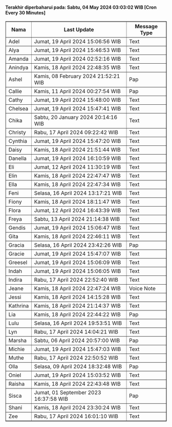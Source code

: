 #### Terakhir diperbaharui pada: Sabtu, 04 May 2024 03:03:02 WIB [Cron Every 30 Minutes]

<table border='1'><tr><th>Nama</th><th>Last Update</th><th>Message Type</th></tr><tr><td>Adel</td><td>Jumat, 19 April 2024 15:06:56 WIB</td><td>Text</td></tr><tr><td>Alya</td><td>Jumat, 19 April 2024 15:46:53 WIB</td><td>Text</td></tr><tr><td>Amanda</td><td>Jumat, 19 April 2024 02:52:16 WIB</td><td>Text</td></tr><tr><td>Anindya</td><td>Kamis, 18 April 2024 22:48:35 WIB</td><td>Text</td></tr><tr><td>Ashel</td><td>Kamis, 08 February 2024 21:52:21 WIB</td><td>Pap</td></tr><tr><td>Callie</td><td>Kamis, 11 April 2024 00:27:54 WIB</td><td>Pap</td></tr><tr><td>Cathy</td><td>Jumat, 19 April 2024 15:48:00 WIB</td><td>Text</td></tr><tr><td>Chelsea</td><td>Jumat, 19 April 2024 15:47:41 WIB</td><td>Text</td></tr><tr><td>Chika</td><td>Sabtu, 20 January 2024 20:14:16 WIB</td><td>Text</td></tr><tr><td>Christy</td><td>Rabu, 17 April 2024 09:22:42 WIB</td><td>Text</td></tr><tr><td>Cynthia</td><td>Jumat, 19 April 2024 15:47:20 WIB</td><td>Text</td></tr><tr><td>Daisy</td><td>Kamis, 18 April 2024 21:51:44 WIB</td><td>Text</td></tr><tr><td>Danella</td><td>Jumat, 19 April 2024 16:10:59 WIB</td><td>Text</td></tr><tr><td>Eli</td><td>Jumat, 12 April 2024 11:30:19 WIB</td><td>Text</td></tr><tr><td>Elin</td><td>Kamis, 18 April 2024 22:47:47 WIB</td><td>Text</td></tr><tr><td>Ella</td><td>Kamis, 18 April 2024 22:47:34 WIB</td><td>Text</td></tr><tr><td>Feni</td><td>Selasa, 16 April 2024 13:17:21 WIB</td><td>Text</td></tr><tr><td>Fiony</td><td>Kamis, 18 April 2024 18:11:47 WIB</td><td>Text</td></tr><tr><td>Flora</td><td>Jumat, 12 April 2024 16:43:39 WIB</td><td>Text</td></tr><tr><td>Freya</td><td>Sabtu, 13 April 2024 21:14:38 WIB</td><td>Text</td></tr><tr><td>Gendis</td><td>Jumat, 19 April 2024 15:06:47 WIB</td><td>Text</td></tr><tr><td>Gita</td><td>Kamis, 18 April 2024 22:46:11 WIB</td><td>Text</td></tr><tr><td>Gracia</td><td>Selasa, 16 April 2024 23:42:26 WIB</td><td>Pap</td></tr><tr><td>Gracie</td><td>Jumat, 19 April 2024 15:47:07 WIB</td><td>Text</td></tr><tr><td>Greesel</td><td>Jumat, 19 April 2024 15:06:09 WIB</td><td>Text</td></tr><tr><td>Indah</td><td>Jumat, 19 April 2024 15:06:05 WIB</td><td>Text</td></tr><tr><td>Indira</td><td>Rabu, 17 April 2024 22:52:40 WIB</td><td>Text</td></tr><tr><td>Jeane</td><td>Kamis, 18 April 2024 22:47:24 WIB</td><td>Voice Note</td></tr><tr><td>Jessi</td><td>Kamis, 18 April 2024 14:15:28 WIB</td><td>Text</td></tr><tr><td>Kathrina</td><td>Kamis, 18 April 2024 21:14:37 WIB</td><td>Text</td></tr><tr><td>Lia</td><td>Kamis, 18 April 2024 22:44:22 WIB</td><td>Pap</td></tr><tr><td>Lulu</td><td>Selasa, 16 April 2024 19:53:51 WIB</td><td>Text</td></tr><tr><td>Lyn</td><td>Rabu, 17 April 2024 14:04:21 WIB</td><td>Text</td></tr><tr><td>Marsha</td><td>Sabtu, 06 April 2024 20:57:00 WIB</td><td>Pap</td></tr><tr><td>Michie</td><td>Jumat, 19 April 2024 15:47:03 WIB</td><td>Text</td></tr><tr><td>Muthe</td><td>Rabu, 17 April 2024 22:50:52 WIB</td><td>Text</td></tr><tr><td>Olla</td><td>Selasa, 09 April 2024 18:32:48 WIB</td><td>Pap</td></tr><tr><td>Oniel</td><td>Jumat, 19 April 2024 15:03:52 WIB</td><td>Text</td></tr><tr><td>Raisha</td><td>Kamis, 18 April 2024 22:43:48 WIB</td><td>Text</td></tr><tr><td>Sisca</td><td>Jumat, 01 September 2023 16:37:58 WIB</td><td>Pap</td></tr><tr><td>Shani</td><td>Kamis, 18 April 2024 23:30:24 WIB</td><td>Text</td></tr><tr><td>Zee</td><td>Rabu, 17 April 2024 16:01:10 WIB</td><td>Text</td></tr></table>